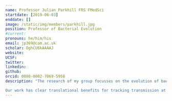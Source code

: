 ```yaml
---
name: Professor Julian Parkhill FRS FMedSci
startdate: [2019-06-03]
enddate: []
image: /static/img/members/parkhill.jpg
position: Professor of Bacterial Evolution
#current:
pronouns: he/him/his
email: jp369@cam.ac.uk
scholar: OghCU6kAAAAJ
website:
UCSF:
twitter:
linkedin:
github:
orcid: 0000-0002-7069-5958
description: "The research of my group focusses on the evolution of bacterial pathogens; their origin, transmission and adaptation to selective pressure. I primarily use genomic and phylogenetic approaches to address these, and over the last few years my group has used large-scale population genomics to identify the global origin and routes of spread of many human and animal pathogens. Overlaid on the phylogeny, we look for signatures of adaptation to the host, to antibiotics and to vaccine pressure, most recently developing bacterial genome-wide association approaches to identify genetic determinants responsible for this adaptation. In addition to informatics approaches, we develop and apply genome-wide experimental tools, studying interaction with the host and antimicrobial resistance mechanisms. We have an interest in metagenomics, currently studying the microbiota in the gut, the lung, the nasopharynx and the placenta (which doesn’t have one). We often work at an international level, with many collaborations in Low- and Middle-Income countries.

Our work has clear translational benefits for tracking transmission at the hospital level and more broadly. To enable this translation, we have been collaborating with local hospitals, and national and international health-protection agencies, as well as the commercial sector."
---
```

